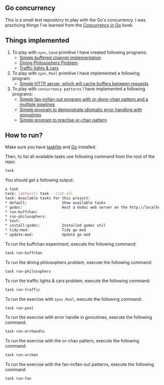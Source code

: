 ## Go concurrency

This is a small test repository to play with the Go's concurrency. I was practicing
things I've learned from the [Concurrency in Go](https://www.amazon.com/Concurrency-Go-Tools-Techniques-Developers/dp/1491941197) book.

## Things implemented

1. To play with `sync.Cond` primitive I have created following programs:
   - [Simple buffered channel implementation](https://github.com/hrvadl/goconcurrency/tree/main/internal/synccond/buffchan)
   - [Dining Philosophers Problem](https://github.com/hrvadl/goconcurrency/tree/main/internal/synccond/philosophers)
   - [Traffic lights & cars](https://github.com/hrvadl/goconcurrency/tree/main/internal/synccond/trafficgreen)
2. To play with `sync.Pool` primitive I have implemented a following program:
   - [Simple HTTP server, which will cache buffers between requests](https://github.com/hrvadl/goconcurrency/blob/main/internal/syncpool/decoders/handler.go)
3. To play with `concurrency patterns` I have implemented a following programs:
   - [Simple fan-in/fan-out program with or-done-chan pattern and a multiple pipelines](https://github.com/hrvadl/goconcurrency/blob/main/internal/patterns/fan/main.go)
   - [Simple program to demonstrate idiomatic error handling with goroutines](https://github.com/hrvadl/goconcurrency/blob/main/internal/patterns/errorhandle/main.go)
   - [Simple program to practise or-chan pattern](https://github.com/hrvadl/goconcurrency/blob/main/internal/patterns/orchan/main.go)

## How to run?

Make sure you have [taskfile](https://taskfile.dev/) and [Go](https://go.dev/) installed.

Then, to list all available tasks use following command from the root of the repo:

```sh
task
```

You should get a following output:

```sh
❯ task
task: [default] task --list-all
task: Available tasks for this project:
* default:                Show available tasks
* godoc:                  Host a Godoc web server on the http://localhost:6060/pkg/github.com/hrvadl/converter?m=all
* run-buffchan:
* run-philosophers:
* test:
* install:godoc:          Installed godoc util
* tidy:mod:               Tidy go mod
* update:mod:             Update go mod

```

To run the buffchan experiment, execute the following command:

```sh
task run-buffchan
```

To run the dining philosophers problem, execute the following command:

```sh
task run-philosophers
```

To run the traffic lights & cars problem, execute the following command:

```sh
task run-traffic
```

To run the exercise with `sync.Pool`, execute the following command:

```sh
task run-pool
```

To run the exercise with error handle in goroutines, execute the following command:

```sh
task run-errhandle
```

To run the exercise with the or-chan pattern, execute the following command:

```sh
task run-orchan
```

To run the exercise with the fan-in/fan-out patterns, execute the following command:

```sh
task run-fan
```
